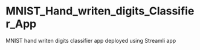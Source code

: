 # MNIST_Hand_writen_digits_Classifier_App
MNIST hand writen digits classifier app deployed using Streamli app 
